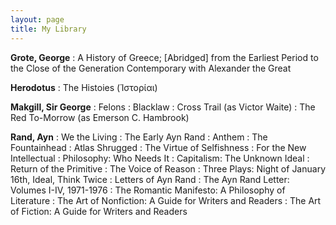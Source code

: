 ```yaml
---
layout: page
title: My Library
---
```


**Grote, George**
: A History of Greece; [Abridged] from the Earliest Period to the Close of the Generation Contemporary with Alexander the Great

<p></p>

**Herodotus**
: The Histoies (Ἱστορίαι)

<p></p>

**Makgill, Sir George**
: Felons
: Blacklaw
: Cross Trail (as Victor Waite)
: The Red To-Morrow (as Emerson C. Hambrook)

<p></p>

**Rand, Ayn**
: We the Living
: The Early Ayn Rand
: Anthem
: The Fountainhead
: Atlas Shrugged
: The Virtue of Selfishness
: For the New Intellectual
: Philosophy: Who Needs It
: Capitalism: The Unknown Ideal
: Return of the Primitive
: The Voice of Reason
: Three Plays: Night of January 16th, Ideal, Think Twice
: Letters of Ayn Rand
: The Ayn Rand Letter: Volumes I-IV, 1971-1976
: The Romantic Manifesto: A Philosophy of Literature
: The Art of Nonfiction: A Guide for Writers and Readers
: The Art of Fiction: A Guide for Writers and Readers

<p></p>
